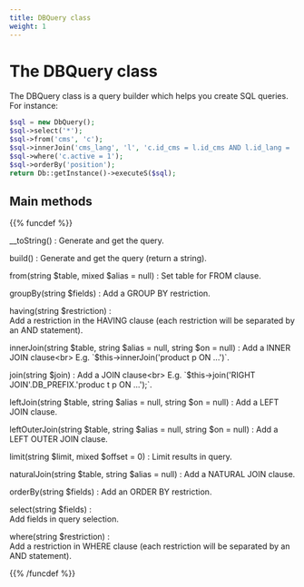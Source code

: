 ```yaml
---
title: DBQuery class
weight: 1
---
```


# The DBQuery class

The DBQuery class is a query builder which helps you create SQL queries. For instance:

```php
$sql = new DbQuery();
$sql->select('*');
$sql->from('cms', 'c');
$sql->innerJoin('cms_lang', 'l', 'c.id_cms = l.id_cms AND l.id_lang = '.(int)$id_lang);
$sql->where('c.active = 1');
$sql->orderBy('position');
return Db::getInstance()->executeS($sql);
```

## Main methods

{{% funcdef %}}

__toString()
: 
	  Generate and get the query.

build()
: 
    Generate and get the query (return a string).

from(string $table, mixed $alias = null)
: 
    Set table for FROM clause.

groupBy(string $fields)
: 
    Add a GROUP BY restriction.

having(string $restriction)
: 	
    Add a restriction in the HAVING clause (each restriction will be separated by an AND statement).

innerJoin(string $table, string $alias = null, string $on = null)
:  
    Add a INNER JOIN clause<br>
    E.g. `$this->innerJoin('product p ON ...')`.

join(string $join)
:   
    Add a JOIN clause<br>
    E.g. `$this->join('RIGHT JOIN'.DB_PREFIX.'produc t p ON ...');`.

leftJoin(string $table, string $alias = null, string $on = null)
: 
    Add a LEFT JOIN clause.

leftOuterJoin(string $table, string $alias = null, string $on = null)
: 
    Add a LEFT OUTER JOIN clause.

limit(string $limit, mixed $offset = 0)
: 
    Limit results in query.

naturalJoin(string $table, string $alias = null)
: 
    Add a NATURAL JOIN clause.

orderBy(string $fields)
: 
    Add an ORDER BY restriction.

select(string $fields)
:  
    Add fields in query selection.

where(string $restriction)
:  
    Add a restriction in WHERE clause (each restriction will be separated by an AND statement).

{{% /funcdef %}}
